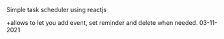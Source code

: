 Simple task scheduler using reactjs

+allows to let you add event, set reminder and delete when needed.
03-11-2021
